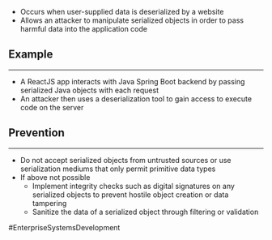 - Occurs when user-supplied data is deserialized by a website
- Allows an attacker to manipulate serialized objects in order to pass harmful data into the application code

## Example
---
- A ReactJS app interacts with Java Spring Boot backend by passing serialized Java objects with each request
- An attacker then uses a deserialization tool to gain access to execute code on the server

## Prevention
---
- Do not accept serialized objects from untrusted sources or use serialization mediums that only permit primitive data types
- If above not possible
	- Implement integrity checks such as digital signatures on any serialized objects to prevent hostile object creation or data tampering
	- Sanitize the data of a serialized object through filtering or validation

#EnterpriseSystemsDevelopment 